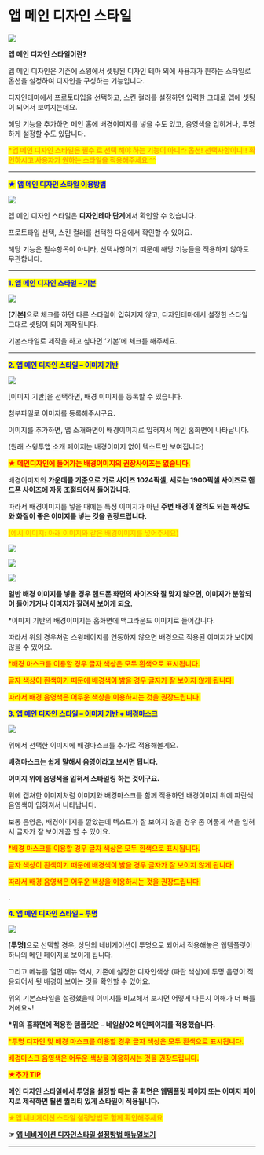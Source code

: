 # 앱 메인 디자인 스타일

![](https://wp.swing2app.co.kr/wp-content/uploads/2018/09/%EC%95%B1%EB%A9%94%EC%9D%B8%EB%94%94%EC%9E%90%EC%9D%B8%EC%8A%A4%ED%83%80%EC%9D%BC%EC%A0%9C%EB%AA%A9.png)

**앱 메인 디자인 스타일이란?**

앱 메인 디자인은 기존에 스윙에서 셋팅된 디자인 테마 외에 사용자가 원하는 스타일로 옵션을 설정하여 디자인을 구성하는 기능입니다.

디자인테마에서 프로토타입을 선택하고, 스킨 컬러를 설정하면 입력한 그대로 앱에 셋팅이 되어서 보여지는데요.

해당 기능을 추가하면 메인 홈에 배경이미지를 넣을 수도 있고, 음영색을 입히거나, 투명하게 설정할 수도 있답니다.

<mark style="color:orange;">**\*앱 메인 디자인 스타일은 필수 로 선택 해야 하는 기능이 아니라 옵션! 선택사항이니!! 확인하시고 사용자가 원하는 스타일을 적용해주세요 ^^**</mark>

***

<mark style="color:blue;">★</mark> <mark style="color:blue;"></mark><mark style="color:blue;">**앱 메인 디자인 스타일 이용방법**</mark>

![](https://wp.swing2app.co.kr/wp-content/uploads/2018/09/Tutorial_ContentsTutorial_09.png)

앱 메인 디자인 스타일은 **디자인테마 단계**에서 확인할 수 있습니다.

프로토타입 선택, 스킨 컬러를 선택한 다음에서 확인할 수 있어요.

해당 기능은 필수항목이 아니라, 선택사항이기 때문에 해당 기능들을 적용하지 않아도 무관합니다.

***

<mark style="color:blue;">**1. 앱 메인 디자인 스타일 – 기본**</mark>

![](https://wp.swing2app.co.kr/wp-content/uploads/2018/09/Tutorial_ContentsTutorial_10.png)

**\[기본]**&#xC73C;로 체크를 하면 다른 스타일이 입혀지지 않고, 디자인테마에서 설정한 스타일 그대로 셋팅이 되어 제작됩니다.

기본스타일로 제작을 하고 싶다면 ‘기본’에 체크를 해주세요.

***

<mark style="color:blue;">**2. 앱 메인 디자인 스타일 – 이미지 기반**</mark>

![](https://wp.swing2app.co.kr/wp-content/uploads/2018/09/Tutorial_ContentsTutorial_11.png)

\[이미지 기반]을 선택하면, 배경 이미지를 등록할 수 있습니다.

첨부파일로 이미지를 등록해주시구요.

이미지를 추가하면, 앱 소개화면이 배경이미지로 입혀져서 메인 홈화면에 나타납니다.

(원래 스윙투앱 소개 페이지는 배경이미지 없이 텍스트만 보여집니다)

<mark style="color:red;">**★ 메인디자인에 들어가는 배경이미지의 권장사이즈는 없습니다.**</mark>

배경이미지의 **가운데를 기준으로  가로 사이즈 1024픽셀, 세로는 1900픽셀 사이즈로 핸드폰 사이즈에 자동 조절되어서 들어갑니다.**

따라서 배경이미지를 넣을 때에는 특정 이미지가 아닌 **주변 배경이 잘려도 되는 해상도와 화질이 좋은 이미지를 넣는 것을 권장드립니다.**

<mark style="color:orange;">(예시 이미지: 아래 이미지와 같은 배경이미지를 넣어주세요)</mark>

![](https://wp.swing2app.co.kr/wp-content/uploads/2018/09/bank-2547356_1920-1024x653.jpg)

![](https://wp.swing2app.co.kr/wp-content/uploads/2018/09/%ED%99%94%EC%82%B4%ED%91%9C-4.png)

![](https://wp.swing2app.co.kr/wp-content/uploads/2018/09/%EC%BA%A1%EC%B2%9822.png)

**일반 배경 이미지를 넣을 경우 핸드폰 화면의 사이즈와 잘 맞지 않으면, 이미지가 분할되어 들어가거나 이미지가 잘려서 보이게 되요.**&#x20;

\*이미지 기반의 배경이미지는 홈화면에 백그라운드 이미지로 들어갑니다.

따라서 위의 경우처럼 스윙페이지를 연동하지 않으면 배경으로 적용된 이미지가 보이지 않을 수 있어요.



<mark style="color:red;">\*배경 마스크를 이용할 경우 글자 색상은 모두 흰색으로 표시됩니다.</mark>

<mark style="color:red;">글자 색상이 흰색이기 때문에 배경색이 밝을 경우 글자가 잘 보이지 않게 됩니다.</mark>

<mark style="color:red;">따라서 배경 음영색은 어두운 색상을 이용하시는 것을 권장드립니다.</mark>&#x20;



<mark style="color:blue;">**3. 앱 메인 디자인 스타일 – 이미지 기반 + 배경마스크**</mark>

![](https://wp.swing2app.co.kr/wp-content/uploads/2018/09/Tutorial_ContentsTutorial_12.png)

위에서 선택한 이미지에 배경마스크를 추가로 적용해볼게요.

**배경마스크는 쉽게 말해서 음영이라고 보시면 됩니다.**

**이미지 위에 음영색을 입혀서 스타일링 하는 것이구요.**

위에 캡쳐한 이미지처럼 이미지와 배경마스크를 함께 적용하면 배경이미지 위에 파란색 음영색이 입혀져서 나타납니다.

보통 음영은, 배경이미지를 깔았는데 텍스트가 잘 보이지 않을 경우 좀 어둡게 색을 입혀서 글자가 잘 보이게끔 할 수 있어요.



<mark style="color:red;">\*배경 마스크를 이용할 경우 글자 색상은 모두 흰색으로 표시됩니다.</mark>

<mark style="color:red;">글자 색상이 흰색이기 때문에 배경색이 밝을 경우 글자가 잘 보이지 않게 됩니다.</mark>

<mark style="color:red;">따라서 배경 음영색은 어두운 색상을 이용하시는 것을 권장드립니다.</mark>&#x20;

.

<mark style="color:blue;">**4. 앱 메인 디자인 스타일 – 투명**</mark>

![](https://wp.swing2app.co.kr/wp-content/uploads/2018/09/Tutorial_ContentsTutorial_13.png)

**\[투명]**&#xC73C;로 선택할 경우, 상단의 네비게이션이 투명으로 되어서 적용해놓은 웹템플릿이 하나의 메인 페이지로 보이게 됩니다.

그리고 메뉴를 열면 메뉴 역시, 기존에 설정한 디자인색상 (파란 색상)에 투명 음영이 적용되어서 뒷 배경이 보이는 것을 확인할 수 있어요.

위의 기본스타일을 설정했을때 이미지를 비교해서 보시면 어떻게 다른지 이해가 더 빠를거에요\~!

**\*위의 홈화면에 적용한 템플릿은 – 네일샵02 메인페이지를 적용했습니다.**

<mark style="color:red;">\*투명 디자인 및 배경 마스크를 이용할 경우 글자 색상은 모두 흰색으로 표시됩니다.</mark>

<mark style="color:red;">배경마스크 음영색은 어두운 색상을 이용하시는 것을 권장드립니다.</mark>&#x20;



<mark style="color:red;">**★추가 TIP**</mark>

**메인 디자인 스타일에서 투명을 설정할 때는 홈 화면은 웹템플릿 페이지 또는 이미지 페이지로 제작하면 훨씬 퀄리티 있게 스타일이 적용됩니다.**&#x20;

<mark style="color:orange;">**★앱 네비게이션 스타일 설정방법도 함께 확인해주세요**</mark>

**☞** [**앱 네비게이션 디자인스타일 설정방법 매뉴얼보기**](navigation-styles.md)

***
